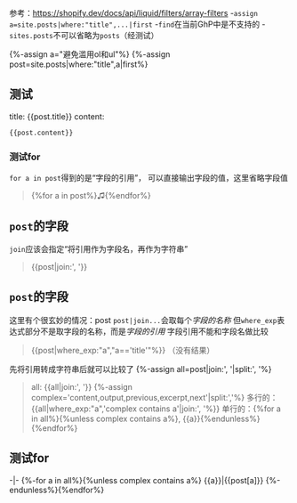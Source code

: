 参考：https://shopify.dev/docs/api/liquid/filters/array-filters
-`assign a=site.posts|where:"title",...|first`
-`find`在当前GhP中是不支持的
-`sites.posts`不可以省略为`posts`（经测试）

{%-assign a="避免滥用ol和ul"%}
{%-assign post=site.posts|where:"title",a|first%}

## 测试
title: {{post.title}}
content:
```
{{post.content}}
```

### 测试for
`for a in post`得到的是“字段的引用”，
可以直接输出字段的值，这里省略字段值
>{%for a in post%}♫{%endfor%}

## `post`的字段
`join`应该会指定“将引用作为字段名，再作为字符串”
>{{post|join:', '}}

## `post`的字段
这里有个很玄妙的情况：post
`post|join...`会取每个*字段的名称*
但`where_exp`表达式部分不是取字段的名称，而是*字段的引用*
字段引用不能和字段名做比较
>{{post|where_exp:"a","a=='title'"%}}
（没有结果）

先将引用转成字符串后就可以比较了
{%-assign all=post|join:', '|split:', '%}
>all: {{all|join:', '}}
{%-assign complex='content,output,previous,excerpt,next'|split:','%}
多行的：{{all|where_exp:"a",'complex contains a'|join:', '%}}
单行的：{%for a in all%}{%unless complex contains a%}, {{a}}{%endunless%}{%endfor%}

## 测试for
-|-
{%-for a in all%}{%unless complex contains a%}
{{a}}|{{post[a]}}
{%-endunless%}{%endfor%}
